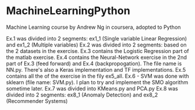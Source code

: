 # MachineLearningPython

Machine Learning course by Andrew Ng in coursera, adopted to Python

Ex.1 was divided into 2 segments: ex1_1 (Single variable Linear Regression) and ex1_2 (Multiple variables)
Ex.2 was divided into 2 segments: based on the 2 datasets in the exercise.
Ex.3 contains the Logistic Regression part of the matlab exercise.
Ex.4 contains the Neural-Network exercise in the 2nd part of Ex.3 (feed forward) and Ex.4 (backpropogation).
The file name is NN.py.
There's also a Keras implementation and TF implementations.
Ex.5 contains all the of the exercise in the fily ex5_all.
Ex.6 - SVM was done with sklearn (file name: SVM.py). I plan to try and implement the SMO algorithm sometime later.
Ex.7 was divided into KMeans.py and PCA.py
Ex.8 was divided into 2 segments: ex8_1 (Anomaly Detection) and ex8_2 (Recommender Systems)